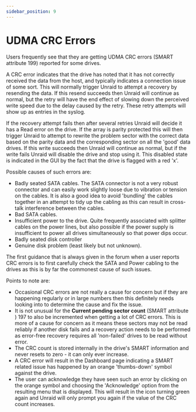 ```yaml
---
sidebar_position: 9
---
```


# UDMA CRC Errors

Users frequently see that they are getting UDMA CRC errors (SMART
attribute 199) reported for some drives.

A CRC error indicates that the drive has noted that it has not correctly
received the data from the host, and typically indicates a connection
issue of some sort. This will normally trigger Unraid to attempt a
recovery by resending the data. If this resend succeeds then Unraid will
continue as normal, but the retry will have the end effect of slowing
down the perceived write speed due to the delay caused by the retry.
These retry attempts will show up as entries in the syslog.

If the recovery attempt fails then after several retries Unraid will
decide it has a Read error on the drive. If the array is parity
protected this will then trigger Unraid to attempt to rewrite the
problem sector with the correct data based on the parity data and the
corresponding sector on all the 'good' data drives. If this write
succeeds then Unraid will continue as normal, but if the write fails
Unraid will disable the drive and stop using it. This disabled state is
indicated in the GUI by the fact that the drive is flagged with a red
'x'.

Possible causes of such errors are:

- Badly seated SATA cables. The SATA connector is not a very robust
  connector and can easily work slightly loose due to vibration or
  tension on the cables. It is also a good idea to avoid 'bundling'
  the cables together in an attempt to tidy up the cabling as this can
  result in cross-talk interference between the cables.
- Bad SATA cables.
- Insufficient power to the drive. Quite frequently associated with
  splitter cables on the power lines, but also possible if the power
  supply is insufficient to power all drives simultaneously so that
  power dips occur.
- Badly seated disk controller
- Genuine disk problem (least likely but not unknown).

The first guidance that is always given in the forum when a user reports
CRC errors is to first carefully check the SATA and Power cabling to the
drives as this is by far the commonest cause of such issues.

Points to note are:

- Occasional CRC errors are not really a cause for concern but if they
  are happening regularly or in large numbers then this definitely
  needs looking into to determine the cause and fix the issue.
- It is not unusual for the **Current pending sector count** (SMART
  attribute ) 197 to also be incremented when getting a lot of CRC
  errors. This is more of a cause for concern as it means these
  sectors may not be read reliably if another disk fails and a
  recovery action needs to be performed as error-free recovery
  requires all 'non-failed' drives to be read without error.
- The CRC count is stored internally in the drive's SMART information
  and never resets to zero - it can only ever increase.
- A CRC error will result in the Dashboard page indicating a SMART
  related issue has happened by an orange 'thumbs-down' symbol
  against the drive.
- The user can acknowledge they have seen such an error by clicking on
  the orange symbol and choosing the 'Acknowledge' option from the
  resulting menu that is displayed. This will result in the icon
  turning green again and Unraid will only prompt you again if the
  value of the CRC count increases.

